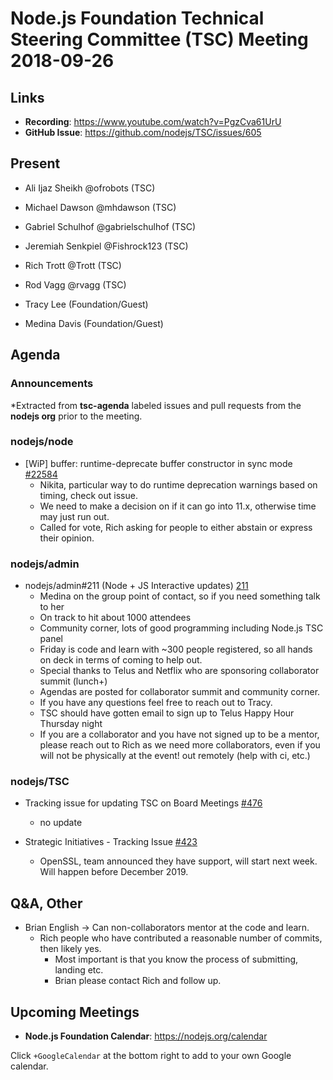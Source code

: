 # Node.js Foundation Technical Steering Committee (TSC) Meeting 2018-09-26

## Links

* **Recording**:  https://www.youtube.com/watch?v=PgzCva61UrU
* **GitHub Issue**: https://github.com/nodejs/TSC/issues/605

## Present

* Ali Ijaz Sheikh @ofrobots (TSC)
* Michael Dawson @mhdawson (TSC)
* Gabriel Schulhof @gabrielschulhof (TSC)
* Jeremiah Senkpiel @Fishrock123 (TSC)
* Rich Trott @Trott (TSC)
* Rod Vagg @rvagg (TSC)

* Tracy Lee (Foundation/Guest)
* Medina Davis (Foundation/Guest)

## Agenda

### Announcements
 
*Extracted from **tsc-agenda** labeled issues and pull requests from the **nodejs org** prior to the meeting.

### nodejs/node

* \[WiP\] buffer: runtime-deprecate buffer constructor in sync mode [#22584](https://github.com/nodejs/node/pull/22584)
  * Nikita, particular way to do runtime deprecation warnings based on timing, check
    out issue.
  * We need to make a decision on if it can go into 11.x, otherwise time may just run out.
  * Called for vote, Rich asking for people to either abstain or express their opinion.

### nodejs/admin

* nodejs/admin#211 (Node + JS Interactive updates) [211](https://github.com/nodejs/admin/issues/211)
  * Medina on the group point of contact, so if you need something talk to her
  * On track to hit about 1000 attendees
  * Community corner, lots of good programming including Node.js TSC panel
  * Friday is code and learn with ~300 people registered, so all hands on deck in terms
    of coming to help out.
  * Special thanks to Telus and Netflix who are sponsoring collaborator summit (lunch+)
  * Agendas are posted for collaborator summit and community corner.
  * If you have any questions feel free to reach out to Tracy.
  * TSC should have gotten email to sign up to Telus Happy Hour Thursday night
  * If you are a collaborator and you have not signed up to be a mentor, please reach out 
    to Rich as we need more collaborators, even if you will not be physically at the event!
    out remotely (help with ci, etc.)

### nodejs/TSC

* Tracking issue for updating TSC on Board Meetings [#476](https://github.com/nodejs/TSC/issues/476)
  * no update 

* Strategic Initiatives - Tracking Issue [#423](https://github.com/nodejs/TSC/issues/423)
  * OpenSSL, team announced they have support, will start next week. Will happen before
    December 2019.

## Q&A, Other

* Brian English -> Can non-collaborators mentor at the code and learn.
  * Rich people who have contributed a reasonable number of commits, then likely yes.
    * Most important is that you know the process of submitting, landing etc.
    * Brian please contact Rich and follow up.



## Upcoming Meetings

* **Node.js Foundation Calendar**: https://nodejs.org/calendar

Click `+GoogleCalendar` at the bottom right to add to your own Google calendar.


